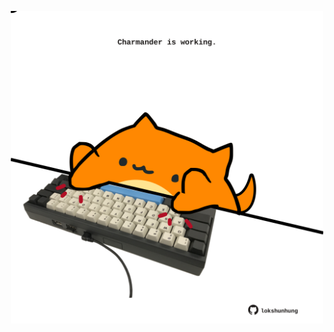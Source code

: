 <!-- built at 12/02/2023, 11:00:57 UTC -->
<p align="center">
  <img width="500" height="500" src="./ReadmeImage.svg">
</p>
